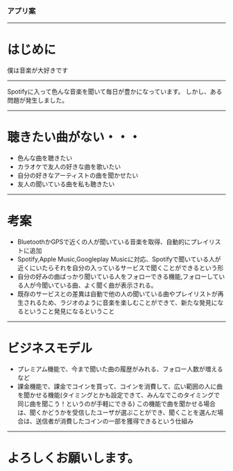 ### アプリ案

---

# はじめに

僕は音楽が大好きです

---

Spotifyに入って色んな音楽を聞いて毎日が豊かになっています。
しかし、ある問題が発生しました。

---

# 聴きたい曲がない・・・

- 色んな曲を聴きたい
- カラオケで友人の好きな曲を歌いたい
- 自分の好きなアーティストの曲を聞かせたい
- 友人の聞いている曲を私も聴きたい

---

# 考案

- BluetoothかGPSで近くの人が聞いている音楽を取得、自動的にプレイリストに追加
- Spotify,Apple Music,Googleplay Musicに対応、Spotifyで聞いている人が近くにいたらそれを自分の入っているサービスで聞くことができるという形
- 自分の好みの曲ばっかり聞いている人をフォローできる機能,フォローしている人が今聞いている曲、よく聞く曲が表示される。
- 既存のサービスとの差異は自動で他の人の聞いている曲やプレイリストが再生されるため、ラジオのように音楽を楽しむことができて、新たな発見になるということ発見になるということ

---

# ビジネスモデル

- プレミアム機能で、今まで聞いた曲の履歴がみれる、フォロー人数が増えるなど
- 課金機能で、課金でコインを買って、コインを消費して、広い範囲の人に曲を聞かせる機能(タイミングとかも設定できて、みんなでこのタイミングで同じ曲を聞こう！というのが手軽にできる) この機能で曲を聞かせる場合は、聞くかどうかを受信したユーザが選ぶことができ、聞くことを選んだ場合は、送信者が消費したコインの一部を獲得できるという仕組み

---

# よろしくお願いします。

